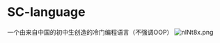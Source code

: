 # SC-language
一个由来自中国的初中生创造的冷门编程语言（不强调OOP）
![nINt8x.png](https://s2.ax1x.com/2019/09/17/nINt8x.png)
